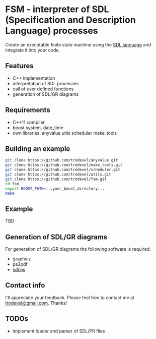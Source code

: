# FSM - interpreter of SDL (Specification and Description Language) processes

Create an executable finite state machine using the [SDL language](https://en.wikipedia.org/wiki/Specification_and_Description_Language) and integrate it
into your code.


## Features

- C++ implementation
- interpretation of SDL processes
- call of user defined functions
- generation of SDL/GR diagrams

## Requirements

- C++11 compiler
- boost system, date_time
- own libraries: anyvalue utils scheduler make_tools

## Building an example


``` bash
git clone https://github.com/trodevel/anyvalue.git
git clone https://github.com/trodevel/make_tools.git
git clone https://github.com/trodevel/scheduler.git
git clone https://github.com/trodevel/utils.git
git clone https://github.com/trodevel/fsm.git
cd fsm
export BOOST_PATH=...your_boost_directory...
make
```

## Example

TBD

## Generation of SDL/GR diagrams

For generation of SDL/GR diagrams the following software is required:

- graphviz
- ps2pdf
- [sdl.ps](https://github.com/trodevel/Ruby-Graphviz/blob/master/examples/sdlshapes/sdl.ps)

## Contact info

I'll appreciate your feedback. Please feel free to contact me at trodevel@gmail.com. Thanks!

## TODOs

- implement loader and parser of SDL/PR files

